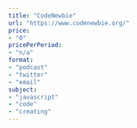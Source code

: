 ```yaml
---
title: "CodeNewbie"
url: "https://www.codenewbie.org/"
price: 
- "0"
pricePerPeriod: 
- "n/a"
format: 
- "podcast"
- "twitter"
- "email"
subject: 
- "javascript"
- "code"
- "creating"
---
```

